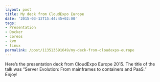 ```yaml
---
layout: post
title: My deck from CloudExpo Europe
date: '2015-03-13T15:44:45+02:00'
tags:
- Presentation
- Docker
- coreos
- kvm
- linux
permalink: /post/113513591649/my-deck-from-cloudexpo-europe
---
```

Here’s the presentation deck from CloudExpo Europe 2015. The title of the talk was “Server Evolution: From mainframes to containers and PaaS.” Enjoy!
<script async class="speakerdeck-embed" data-id="c56b84f3c5a24859a1c1897b274fcef0" data-ratio="1.33333333333333" src="//speakerdeck.com/assets/embed.js"></script>
